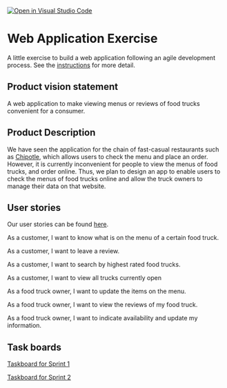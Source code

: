 [![Open in Visual Studio Code](https://classroom.github.com/assets/open-in-vscode-c66648af7eb3fe8bc4f294546bfd86ef473780cde1dea487d3c4ff354943c9ae.svg)](https://classroom.github.com/online_ide?assignment_repo_id=8874530&assignment_repo_type=AssignmentRepo)
# Web Application Exercise

A little exercise to build a web application following an agile development process. See the [instructions](instructions.md) for more detail.

## Product vision statement

A web application to make viewing menus or reviews of food trucks convenient for a consumer.

## Product Description

We have seen the application for the chain of fast-casual restaurants such as [Chipotle](https://apps.apple.com/us/app/chipotle-fresh-food-fast/id327228455), which allows users to check the menu and place an order. However, it is currently inconvenient for people to view the menus of food trucks, and order online. Thus, we plan to design an app to enable users to check the menus of food trucks online and allow the truck owners to manage their data on that website. 


## User stories

Our user stories can be found [here](https://github.com/software-students-fall2022/web-app-exercise-team-18-1/issues).

As a customer, I want to know what is on the menu of a certain food truck.

As a customer, I want to leave a review.

As a customer, I want to search by highest rated food trucks.

As a customer, I want to view all trucks currently open

As a food truck owner, I want to update the items on the menu.

As a food truck owner, I want to view the reviews of my food truck.

As a food truck owner, I want to indicate availability and update my information.




## Task boards

[Taskboard for Sprint 1](https://github.com/orgs/software-students-fall2022/projects/18)

[Taskboard for Sprint 2](https://github.com/orgs/software-students-fall2022/projects/19)
